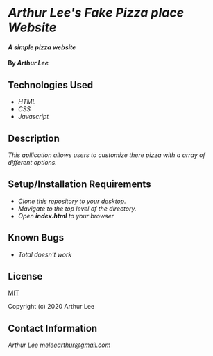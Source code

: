 # _Arthur Lee's Fake Pizza place Website_

#### _A simple pizza website_

#### By _**Arthur Lee**_


## Technologies Used

* _HTML_
* _CSS_
* _Javascript_

## Description

_This apllication allows users to customize there pizza with a array of different options._

## Setup/Installation Requirements

* _Clone this repository to your desktop._
* _Mavigate to the top level of the directory._
* _Open **index.html** to your browser_


## Known Bugs

* _Total doesn't work_

## License

[MIT](https://en.wikipedia.org/wiki/MIT_License)
 
 Copyright (c) 2020 Arthur Lee

## Contact Information

_Arthur Lee [meleearthur@gmail.com](meleearthur@gmail.com)_
